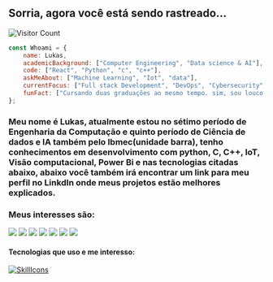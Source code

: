 ## Sorria, agora você está sendo rastreado...
![Visitor Count](https://profile-counter.glitch.me/{lukasdsouza}/count.svg)



```javascript
const Whoami = {
    name: Lukas,
    academicBackground: ["Computer Engineering", "Data science & AI"],
    code: ["React", "Python", "c", "c++"],
    askMeAbout: ["Machine Learning", "Iot", "data"],
    currentFocus: ["Full stack Development", "DevOps", "Cybersecurity", "Análise de dados", "Visão computacional", "IoT"],
    funFact: ["Cursando duas graduações ao mesmo tempo. sim, sou louco. porém o mundo é daqueles que ousam."],
};
```
### Meu nome é Lukas, atualmente estou no sétimo período de Engenharia da Computação e quinto período de Ciência de dados e IA também pelo Ibmec(unidade barra), tenho conhecimentos em desenvolvimento com python, C, C++, IoT, Visão computacional, Power Bi e nas tecnologias citadas abaixo, abaixo você também irá encontrar um link para meu perfil no LinkdIn onde meus projetos estão melhores explicados.

### Meus interesses são: 
<img src="https://img.shields.io/badge/Robotics-brown"> <img src="https://img.shields.io/badge/Machine Learning-green"> <img src="https://img.shields.io/badge/Deep Learning-red"> <img src="https://img.shields.io/badge/Computer Vision-magenta"> <img src="https://img.shields.io/badge/Natural Language Processing-yellow"> <img src="https://img.shields.io/badge/Data Analysis-blue"> <img src="https://img.shields.io/badge/Back End Development-green">

#### Tecnologias que uso e me interesso:
[![SkillIcons](https://skillicons.dev/icons?i=js,figma,react,nodejs,webpack,docker,py,opencv,cpp,c,mysql,supabase,arduino)](https://skillicons.dev)<br/>


